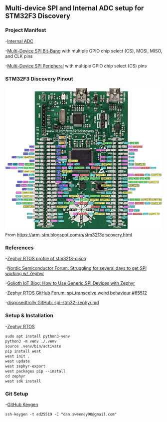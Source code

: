 ## Multi-device SPI and Internal ADC setup for STM32F3 Discovery

### Project Manifest
-[Internal ADC](https://github.com/sweeneyd/zephyr_rtos_stm32f3_discovery/tree/main/app_adc)

-[Multi-Device SPI Bit-Bang](https://github.com/sweeneyd/zephyr_rtos_stm32f3_discovery/tree/main/app_bb) with multiple GPIO chip select (CS), MOSI, MISO, and CLK pins 

-[Multi-Device SPI Peripheral](https://github.com/sweeneyd/zephyr_rtos_stm32f3_discovery/tree/main/app_adc) with multiple GPIO chip select (CS) pins 

### STM32F3 Discovery Pinout
![STM32F3 Discovery Pinout](https://github.com/sweeneyd/zephyr_rtos_stm32f3_discovery/blob/main/_misc_/stm32f3_disco_pinout.png)
From https://arm-stm.blogspot.com/p/stm32f3discovery.html

### References
-[Zephyr RTOS profile of stm32f3-disco](https://docs.zephyrproject.org/latest/boards/st/stm32f3_disco/doc/index.html)

-[Nordic Semiconductor Forum: Struggling for several days to get SPI working w/ Zephyr](https://devzone.nordicsemi.com/f/nordic-q-a/96015/struggling-for-several-days-to-get-spi-working-w-zephyr)

-[Golioth IoT Blog: How to Use Generic SPI Devices with Zephyr](https://blog.golioth.io/how-to-use-generic-spi-devices-with-zephyr/)

-[Zephyr RTOS GitHub Forum: spi_transceive weird behaviour #65512](https://github.com/zephyrproject-rtos/zephyr/issues/65512)

-[disposedtrolly GitHub: spi-stm32-zephyr.md](https://gist.github.com/disposedtrolley/f0edbef0e65dbd7b56207e4ffc35c8d1)



### Setup & Installation
-[Zephyr RTOS](https://docs.zephyrproject.org/latest/develop/getting_started/index.html)

```
sudo apt install python3-venv
python3 -m venv ./.venv
source .venv/bin/activate
pip install west
west init .
west update
west zephyr-export
west packages pip --install
cd zephyr
west sdk install
```

### Git Setup

-[GitHub Keygen](https://docs.github.com/en/authentication/connecting-to-github-with-ssh/generating-a-new-ssh-key-and-adding-it-to-the-ssh-agent)

```
ssh-keygen -t ed25519 -C "dan.sweeney90@gmail.com"
```